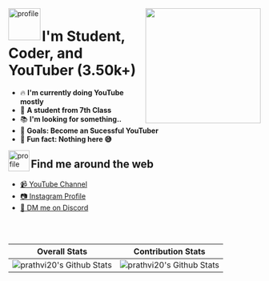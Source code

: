 <img align='right' src="https://media.giphy.com/media/M9gbBd9nbDrOTu1Mqx/giphy.gif" width="230">

<img align="left" width="64px" height="64px" alt="profile" src="https://avatars.githubusercontent.com/u/110330882?v=4" />


# I'm Student, Coder, and YouTuber (3.50k+)

- :fire: **I'm currently doing YouTube mostly** 
- 🤗 **A student from 7th Class**
- :books: **I'm looking for something..** 
- :rocket: **Goals: Become an Sucessful YouTuber** 
- :raised_hands: **Fun fact: Nothing here 😅** 

<img align="left" width="42px" height="42px" alt="profile" src="https://cdn-icons-png.flaticon.com/512/4659/4659012.png" />

## Find me around the web 
- [📹 YouTube Channel](https://www.youtube.com/c/TrueSyanic/videos) 
- [📷 Instagram Profile](https://www.instagram.com/truesyanic.yt/)
- [📨 DM me on Discord](https://discord.com/users/771740239931768892)


<br/><br/>

 Overall Stats             |  Contribution Stats
:-------------------------:|:-------------------------:
![prathvi20's Github Stats](https://github-readme-stats.vercel.app/api?username=prathvi20&show_icons=true&include_all_commits=true&count_private=true&hide_border=true&theme=gruvbox)  |  ![prathvi20's Github Stats](https://github-readme-streak-stats.herokuapp.com/?user=prathvi20&include_all_commits=true&hide_border=true&theme=gruvbox)
